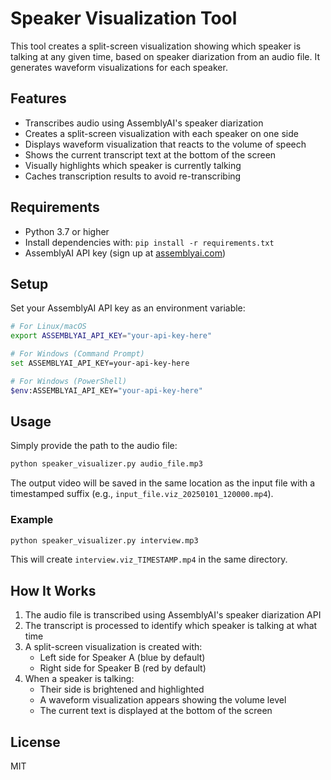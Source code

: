 # Speaker Visualization Tool

This tool creates a split-screen visualization showing which speaker is talking at any given time, based on speaker diarization from an audio file. It generates waveform visualizations for each speaker.

## Features

- Transcribes audio using AssemblyAI's speaker diarization
- Creates a split-screen visualization with each speaker on one side
- Displays waveform visualization that reacts to the volume of speech
- Shows the current transcript text at the bottom of the screen
- Visually highlights which speaker is currently talking
- Caches transcription results to avoid re-transcribing

## Requirements

- Python 3.7 or higher
- Install dependencies with: `pip install -r requirements.txt`
- AssemblyAI API key (sign up at [assemblyai.com](https://www.assemblyai.com/))

## Setup

Set your AssemblyAI API key as an environment variable:

```bash
# For Linux/macOS
export ASSEMBLYAI_API_KEY="your-api-key-here"

# For Windows (Command Prompt)
set ASSEMBLYAI_API_KEY=your-api-key-here

# For Windows (PowerShell)
$env:ASSEMBLYAI_API_KEY="your-api-key-here"
```

## Usage

Simply provide the path to the audio file:

```bash
python speaker_visualizer.py audio_file.mp3
```

The output video will be saved in the same location as the input file with a timestamped suffix (e.g., `input_file.viz_20250101_120000.mp4`).

### Example

```bash
python speaker_visualizer.py interview.mp3
```

This will create `interview.viz_TIMESTAMP.mp4` in the same directory.

## How It Works

1. The audio file is transcribed using AssemblyAI's speaker diarization API
2. The transcript is processed to identify which speaker is talking at what time
3. A split-screen visualization is created with:
   - Left side for Speaker A (blue by default)
   - Right side for Speaker B (red by default)
4. When a speaker is talking:
   - Their side is brightened and highlighted 
   - A waveform visualization appears showing the volume level
   - The current text is displayed at the bottom of the screen

## License

MIT